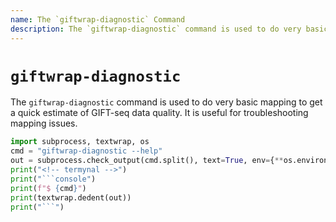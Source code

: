 ```yaml
---
name: The `giftwrap-diagnostic` Command
description: The `giftwrap-diagnostic` command is used to do very basic mapping to get a quick estimate of GIFT-seq data quality. It is useful for troubleshooting mapping issues.
---
```


# `giftwrap-diagnostic`
The `giftwrap-diagnostic` command is used to do very basic mapping to get a quick estimate of GIFT-seq data quality. It is useful for troubleshooting mapping issues.

```py exec="md"
import subprocess, textwrap, os
cmd = "giftwrap-diagnostic --help"
out = subprocess.check_output(cmd.split(), text=True, env={**os.environ, "TERM": "xterm-256color"})
print("<!-- termynal -->")
print("```console")
print(f"$ {cmd}")
print(textwrap.dedent(out))
print("```")
```
